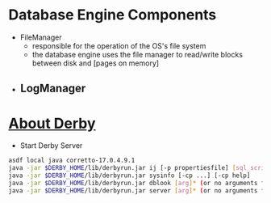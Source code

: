 

# Database Engine Components

- FileManager
  - responsible for the operation of the OS's file system
  - the database engine uses the file manager to read/write blocks between disk and [pages on memory]
- LogManager
  - 

# [About Derby](https://db.apache.org/derby/docs/10.16/getstart/index.html)

- Start Derby Server

```bash
asdf local java corretto-17.0.4.9.1
java -jar $DERBY_HOME/lib/derbyrun.jar ij [-p propertiesfile] [sql_script]
java -jar $DERBY_HOME/lib/derbyrun.jar sysinfo [-cp ...] [-cp help]
java -jar $DERBY_HOME/lib/derbyrun.jar dblook [arg]* (or no arguments for usage)
java -jar $DERBY_HOME/lib/derbyrun.jar server [arg]* (or no arguments for usage)
```